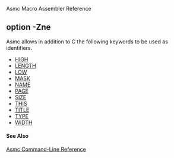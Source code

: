 Asmc Macro Assembler Reference

## option -Zne

Asmc allows in addition to C the following keywords to be used as identifiers.

- [HIGH](../operator/operator-high.md)
- [LENGTH](../operator/operator-length.md)
- [LOW](../operator/operator-low.md)
- [MASK](../operator/operator-mask.md)
- [NAME](../directive/name.md)
- [PAGE](../directive/page.md)
- [SIZE](../operator/operator-size.md)
- [THIS](../operator/operator-this.md)
- [TITLE](../directive/title.md)
- [TYPE](../operator/operator-type.md)
- [WIDTH](../operator/operator-width.md)

#### See Also

[Asmc Command-Line Reference](readme.md)
